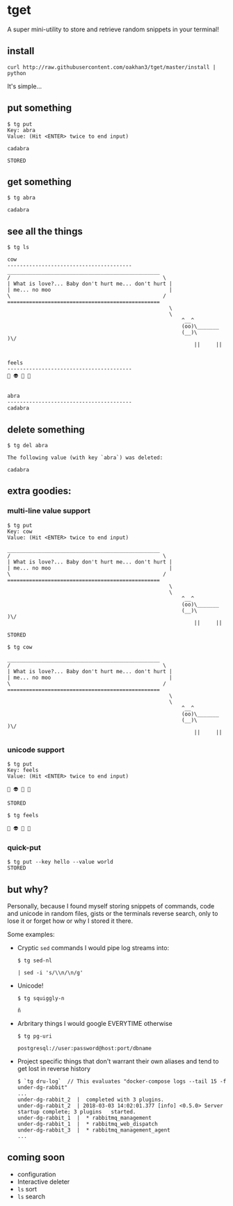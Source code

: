 # tget

A super mini-utility to store and retrieve random snippets in your terminal!

## install

    curl http://raw.githubusercontent.com/oakhan3/tget/master/install | python

It's simple...

## put something

    $ tg put
    Key: abra
    Value: (Hit <ENTER> twice to end input)

    cadabra

    STORED

## get something

    $ tg abra

    cadabra

## see all the things

    $ tg ls

    cow
    ----------------------------------------
    _________________________________________________
    /                                                 \
    | What is love?... Baby don't hurt me... don't hurt |
    | me... no moo                                      |
    \                                                 /
    =================================================
                                                        \
                                                        \
                                                            ^__^
                                                            (oo)\_______
                                                            (__)\       )\/
                                                                ||     ||


    feels
    ----------------------------------------
    👻 👽 🤖 💩


    abra
    ----------------------------------------
    cadabra

## delete something

    $ tg del abra

    The following value (with key `abra`) was deleted:

    cadabra

## extra goodies:

### multi-line value support

    $ tg put
    Key: cow
    Value: (Hit <ENTER> twice to end input)

    _________________________________________________
    /                                                 \
    | What is love?... Baby don't hurt me... don't hurt |
    | me... no moo                                      |
    \                                                 /
    =================================================
                                                        \
                                                        \
                                                            ^__^
                                                            (oo)\_______
                                                            (__)\       )\/
                                                                ||     ||

    STORED

    $ tg cow

    _________________________________________________
    /                                                 \
    | What is love?... Baby don't hurt me... don't hurt |
    | me... no moo                                      |
    \                                                 /
    =================================================
                                                        \
                                                        \
                                                            ^__^
                                                            (oo)\_______
                                                            (__)\       )\/
                                                                ||     ||

### unicode support

    $ tg put
    Key: feels
    Value: (Hit <ENTER> twice to end input)

    👻 👽 🤖 💩

    STORED

    $ tg feels

    👻 👽 🤖 💩

### quick-put

    $ tg put --key hello --value world
    STORED

## but why?

Personally, because I found myself storing snippets of commands, code and unicode in random files, gists or the terminals reverse search, only to lose it or forget how or why I stored it there.

Some examples:

* Cryptic `sed` commands I would pipe log streams into:

      $ tg sed-nl

      | sed -i 's/\\n/\n/g'

* Unicode!

      $ tg squiggly-n

      ñ

* Arbritary things I would google EVERYTIME otherwise

      $ tg pg-uri

      postgresql://user:password@host:port/dbname

* Project specific things that don't warrant their own aliases and tend to get lost in reverse history

      $ `tg dru-log`  // This evaluates "docker-compose logs --tail 15 -f under-dg-rabbit"
      ...
      under-dg-rabbit_2  |  completed with 3 plugins.
      under-dg-rabbit_2  | 2018-03-03 14:02:01.377 [info] <0.5.0> Server startup complete; 3 plugins   started.
      under-dg-rabbit_1  |  * rabbitmq_management
      under-dg-rabbit_1  |  * rabbitmq_web_dispatch
      under-dg-rabbit_3  |  * rabbitmq_management_agent
      ...

## coming soon

* configuration
* Interactive deleter
* `ls` sort
* `ls` search
